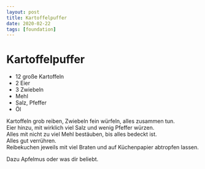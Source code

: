 ```yaml
---
layout: post
title: Kartoffelpuffer
date: 2020-02-22
tags: [foundation]
---
```

# Kartoffelpuffer

- 12 große Kartoffeln
- 2 Eier
- 3 Zwiebeln
- Mehl
- Salz, Pfeffer
- Öl

Kartoffeln grob reiben, Zwiebeln fein würfeln, alles zusammen tun.  
Eier hinzu, mit wirklich viel Salz und wenig Pfeffer würzen.  
Alles mit nicht zu viel Mehl bestäuben, bis alles bedeckt ist.  
Alles gut verrühren.  
Reibekuchen jeweils mit viel Braten und auf Küchenpapier abtropfen lassen.  
  
Dazu Apfelmus oder was dir beliebt.  

